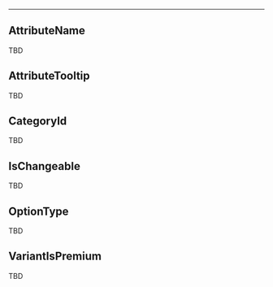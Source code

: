 ___

## AttributeName

TBD

## AttributeTooltip

TBD

## CategoryId

TBD

## IsChangeable

TBD

## OptionType

TBD

## VariantIsPremium

TBD
